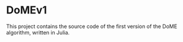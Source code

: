 # DoMEv1

This project contains the source code of the first version of the DoME algorithm, written in Julia.

